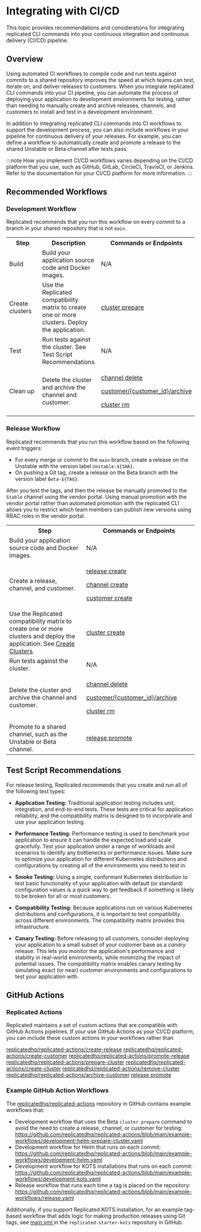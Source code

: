 # Integrating with CI/CD

This topic provides recommendations and considerations for integrating replicated CLI commands into your continuous integration and continuous delivery (CI/CD) pipeline.

## Overview

Using automated CI workflows to compile code and run tests against commits to a shared repository improves the speed at which teams can test, iterate on, and deliver releases to customers. When you integrate replicated CLI commands into your CI pipeline, you can automate the process of deploying your application to development environments for testing, rather than needing to manually create and archive releases, channels, and customers to install and test in a development environment.

In addition to integrating replicated CLI commands into CI workflows to support the development process, you can also include workflows in your pipeline for continuous delivery of your releases. For example, you can define a workflow to automatically create and promote a release to the shared Unstable or Beta channel after tests pass.

:::note
How you implement CI/CD workflows varies depending on the CI/CD platform that you use, such as GitHub, GitLab, CircleCI, TravisCI, or Jenkins. Refer to the documentation for your CI/CD platform for more information.
:::

## Recommended Workflows

### Development Workflow

Replicated recommends that you run this workflow on every commit to a branch in your shared repository that is not `main`.

<table>
<tr>
  <th width="33%">Step</th>
  <th width="33%">Description</th>
  <th width="33%">Commands or Endpoints</th>
</tr>
<tr>
  <td>Build</td>
  <td>Build your application source code and Docker images.</td>
  <td>N/A</td>
</tr>
<tr>
  <td>
    Create clusters
  </td>
  <td>
    Use the Replicated compatibility matrix to create one or more clusters. Deploy the application.
  </td>
  <td>
    <a href="/reference/replicated-cli-cluster-prepare">cluster prepare</a>
  </td>
</tr>
<tr>
  <td>
    Test
  </td>
  <td>Run tests against the cluster. See Test Script Recommendations</td>
  <td>N/A</td>
</tr>
<tr>
  <td>Clean up</td>
  <td>Delete the cluster and archive the channel and customer.</td>
  <td>
    <p><a href="/reference/replicated-cli-channel-delete">channel delete</a></p>
    <p><a href="https://replicated-vendor-api.readme.io/reference/archivecustomer">customer/&#123;customer_id&#125;/archive</a></p>
    <p><a href="/reference/replicated-cli-cluster-rm">cluster rm</a></p>
  </td>
</tr>
</table>

### Release Workflow

Replicated recommends that you run this workflow based on the following event triggers:
* For every merge or commit to the `main` branch, create a release on the Unstable with the version label `Unstable-${SHA}`.
* On pushing a Git tag, create a release on the Beta branch with the version label `Beta-${TAG}`.

After you test the tags, and then the release be manually promoted to the `Stable` channel using the vendor portal. Using manual promotion with the vendor portal rather than automated promotion with the replicated CLI allows you to restrict which team members can publish new versions using RBAC roles in the vendor portal.

<table>
<tr>
  <th width="33%">Step</th>
  <th width="33%">Commands or Endpoints</th>
</tr>
<tr>
  <td>Build your application source code and Docker images.</td>
  <td>N/A</td>
</tr>
<tr>
  <td>
    Create a release, channel, and customer.
  </td>
  <td>
    <p><a href="/reference/replicated-cli-release-create">release create</a></p>
    <p><a href="/reference/replicated-cli-channel-create">channel create</a></p>
    <p><a href="/reference/replicated-cli-customer-create">customer create</a></p>
  </td>
</tr>
<tr>
  <td>
    Use the Replicated compatibility matrix to create one or more clusters and deploy the application. See <a href="#create-clusters">Create Clusters</a>.
  </td>
  <td>
    <a href="/reference/replicated-cli-cluster-create">cluster create</a>
  </td>
</tr>
<tr>
  <td>
    Run tests against the cluster.
  </td>
  <td>N/A</td>
</tr>
<tr>
  <td>Delete the cluster and archive the channel and customer.</td>
  <td>
    <p><a href="/reference/replicated-cli-channel-delete">channel delete</a></p>
    <p><a href="https://replicated-vendor-api.readme.io/reference/archivecustomer">customer/&#123;customer_id&#125;/archive</a></p>
    <p><a href="/reference/replicated-cli-cluster-rm">cluster rm</a></p>
  </td>
</tr>
<tr>
  <td>Promote to a shared channel, such as the Unstable or Beta channel.</td>
  <td><a href="/reference/replicated-cli-release-promote">release promote</a></td>
</tr>
</table>

<!-- ## Create Clusters {#create-clusters}

Your CI workflow should create one or more cluster where you can deploy the application and run tests. Whether you decide to create one or many clusters depends on if you intend to run the tests on every commit to a development branch, or only for every release that you intend to promote to a channel (as indicated by a tag or on merge to the `main` branch).

### Create a Single Cluster

For the purpose of running tests against every commit to a development branch, Replicated recommends that you use the Replicated compatibility matrix to create a single cluster of Kind distribution. Kind is a lighter weight Kubernetes distribution, which makes it useful for the purpose of frequent testing. 

The following example replicated CLI command demonstrates using the compatibility matrix to create a kind cluster: 

```bash
replicated cluster create --name kind-example --distribution kind --version 1.25.2 --disk 100 --instance-type r1.small
```

### Create Multiple Clusters Using a Matrix

For releases that you intended to promote to the customer-facing channels, Replicated recommends that you run tests against multiple clusters of different Kubernetes distributions and versions. To create this representative set of clusters, you can use the compatibility matrix and the matrix functionality provided by your CI/CD platform. You can go to the **Customers** page in the Replicated vendor portal to see the common k8s distributions and versions.

The following example shows creating a matrix of clusters of different distributions and versions using GitHub Actions:

  ```yaml
  # github actions cluster matrix example

  compatibility-matrix:
    runs-on: ubuntu-22.04
    strategy:
      matrix:
        cluster:
          - {distribution: kind, version: "1.25.3"}
          - {distribution: kind, version: "1.26.3"}
          - {distribution: eks, version: "1.26"}
          - {distribution: gke, version: "1.27"}
          - {distribution: openshift, version: "4.13.0-okd"} 
  ``` -->

## Test Script Recommendations

For release testing, Replicated recommends that you create and run all of the following test types:

- **Application Testing:** Traditional application testing includes unit, integration, and end-to-end tests. These tests are critical for application reliability, and the compatibility matrix is designed to to incorporate and use your application testing.

- **Performance Testing:** Performance testing is used to benchmark your application to ensure it can handle the expected load and scale gracefully. Test your application under a range of workloads and scenarios to identify any bottlenecks or performance issues. Make sure to optimize your application for different Kubernetes distributions and configurations by creating all of the environments you need to test in.

- **Smoke Testing:** Using a single, conformant Kubernetes distribution to test basic functionality of your application with default (or standard) configuration values is a quick way to get feedback if something is likely to be broken for all or most customers.

- **Compatibility Testing:** Because applications run on various Kubernetes distributions and configurations, it is important to test compatibility across different environments. The compatibility matrix provides this infrastructure.

- **Canary Testing:** Before releasing to all customers, consider deploying your application to a small subset of your customer base as a _canary_ release. This lets you monitor the application's performance and stability in real-world environments, while minimizing the impact of potential issues. The compatibility matrix enables canary testing by simulating exact (or near) customer environments and configurations to test your application with.

## GitHub Actions

### Replicated Actions

Replicated maintains a set of custom actions that are compatible with GitHub Actions pipelines. If your use GitHub Actions as your CI/CD platform, you can include these custom actions in your workflows rather than  

<a href="https://github.com/replicatedhq/replicated-actions/blob/main/create-release/README.md">replicatedhq/replicated-actions/create-release</a>
<a href="https://github.com/replicatedhq/replicated-actions/tree/main/create-customer">replicatedhq/replicated-actions/create-customer</a>
<a href="https://github.com/replicatedhq/replicated-actions/tree/main/promote-release">replicatedhq/replicated-actions/promote-release</a>
<a href="https://github.com/replicatedhq/replicated-actions/tree/main/prepare-cluster">replicatedhq/replicated-actions/prepare-cluster</a>
<a href="https://github.com/replicatedhq/replicated-actions/tree/main/create-cluster">replicatedhq/replicated-actions/create-cluster</a>
<a href="https://github.com/replicatedhq/replicated-actions/tree/main/remove-cluster">replicatedhq/replicated-actions/remove-cluster</a>
<a href="https://github.com/replicatedhq/replicated-actions/tree/main/archive-customer">replicatedhq/replicated-actions/archive-customer</a>
<a href="/reference/replicated-cli-release-promote">release promote</a>

### Example GitHub Action Workflows

The [replicatedhq/replicated-actions](https://github.com/replicatedhq/replicated-actions#examples) repository in GitHub contains example workflows that:
* Development workflow that uses the Beta `cluster prepare` command to avoid the need to create a release, channel, or customer for testing: https://github.com/replicatedhq/replicated-actions/blob/main/example-workflows/development-helm-prepare-cluster.yaml
* Development workflow for Helm that runs on each commit: https://github.com/replicatedhq/replicated-actions/blob/main/example-workflows/development-helm.yaml
* Development workflow for KOTS installations that runs on each commit: https://github.com/replicatedhq/replicated-actions/blob/main/example-workflows/development-kots.yaml
* Release workflow that runs each time a tag is placed on the repository: https://github.com/replicatedhq/replicated-actions/blob/main/example-workflows/release.yaml

Additionally, if you support Replicated KOTS installation, for an example tag-based workflow that adds logic for making production releases using Git tags, see [main.yml
](https://github.com/replicatedhq/replicated-starter-kots/tree/main/.github/workflows/main.yml) in the `replicated-starter-kots` repository in GitHub.